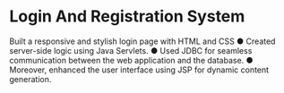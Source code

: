 # Login And Registration System
 Built a responsive and stylish login page with HTML and CSS  ● Created server-side logic using Java Servlets.  ● Used JDBC for seamless communication between the web application and the  database.  ● Moreover, enhanced the user interface using JSP for dynamic content generation.
